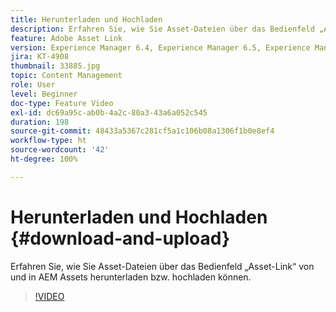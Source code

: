 ```yaml
---
title: Herunterladen und Hochladen
description: Erfahren Sie, wie Sie Asset-Dateien über das Bedienfeld „Asset-Link“ von und in AEM Assets herunterladen bzw. hochladen können.
feature: Adobe Asset Link
version: Experience Manager 6.4, Experience Manager 6.5, Experience Manager as a Cloud Service
jira: KT-4908
thumbnail: 33885.jpg
topic: Content Management
role: User
level: Beginner
doc-type: Feature Video
exl-id: dc69a95c-ab0b-4a2c-80a3-43a6a052c545
duration: 198
source-git-commit: 48433a5367c281cf5a1c106b08a1306f1b0e8ef4
workflow-type: ht
source-wordcount: '42'
ht-degree: 100%

---
```


# Herunterladen und Hochladen {#download-and-upload}

Erfahren Sie, wie Sie Asset-Dateien über das Bedienfeld „Asset-Link“ von und in AEM Assets herunterladen bzw. hochladen können.

>[!VIDEO](https://video.tv.adobe.com/v/38652?quality=12&learn=on&captions=ger)
